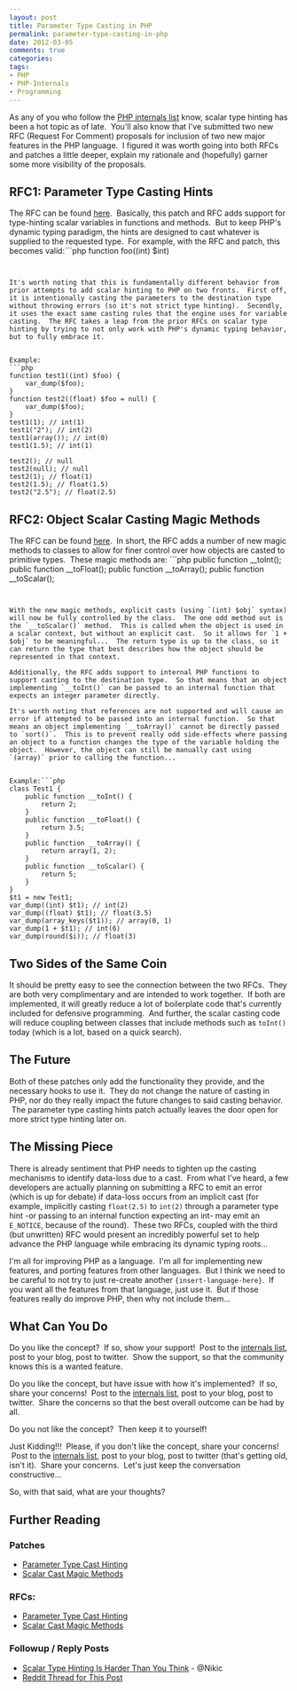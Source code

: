 ```yaml
---
layout: post
title: Parameter Type Casting in PHP
permalink: parameter-type-casting-in-php
date: 2012-03-05
comments: true
categories:
tags:
- PHP
- PHP-Internals
- Programming
---
```


As any of you who follow the [PHP internals list](http://news.php.net/php.internals) know, scalar type hinting has been a hot topic as of late.  You'll also know that I've submitted two new RFC (Request For Comment) proposals for inclusion of two new major features in the PHP language.  I figured it was worth going into both RFCs and patches a little deeper, explain my rationale and (hopefully) garner some more visibility of the proposals.
<!--more-->
## RFC1: Parameter Type Casting Hints



The RFC can be found [here](https://wiki.php.net/rfc/parameter_type_casting_hints).  Basically, this patch and RFC adds support for type-hinting scalar variables in functions and methods.  But to keep PHP's dynamic typing paradigm, the hints are designed to cast whatever is supplied to the requested type.  For example, with the RFC and patch, this becomes valid:```php
function foo((int) $int)

```


It's worth noting that this is fundamentally different behavior from prior attempts to add scalar hinting to PHP on two fronts.  First off, it is intentionally casting the parameters to the destination type without throwing errors (so it's not strict type hinting).  Secondly, it uses the exact same casting rules that the engine uses for variable casting.  The RFC takes a leap from the prior RFCs on scalar type hinting by trying to not only work with PHP's dynamic typing behavior, but to fully embrace it.


Example:
```php
function test1((int) $foo) {
    var_dump($foo);
}
function test2((float) $foo = null) {
    var_dump($foo);
}
test1(1); // int(1)
test1("2"); // int(2)
test1(array()); // int(0)
test1(1.5); // int(1)

test2(); // null
test2(null); // null
test2(1); // float(1)
test2(1.5); // float(1.5)
test2("2.5"); // float(2.5)

```

## RFC2: Object Scalar Casting Magic Methods



The RFC can be found [here](https://wiki.php.net/rfc/object_cast_to_types).  In short, the RFC adds a number of new magic methods to classes to allow for finer control over how objects are casted to primitive types.  These magic methods are: ```php
public function __toInt();
public function __toFloat();
public function __toArray();
public function __toScalar();

```


With the new magic methods, explicit casts (using `(int) $obj` syntax) will now be fully controlled by the class.  The one odd method out is the `__toScalar()` method.  This is called when the object is used in a scalar context, but without an explicit cast.  So it allows for `1 + $obj` to be meaningful...  The return type is up to the class, so it can return the type that best describes how the object should be represented in that context.

Additionally, the RFC adds support to internal PHP functions to support casting to the destination type.  So that means that an object implementing `__toInt()` can be passed to an internal function that expects an integer parameter directly.  

It's worth noting that references are not supported and will cause an error if attempted to be passed into an internal function.  So that means an object implementing `__toArray()` cannot be directly passed to `sort()`.  This is to prevent really odd side-effects where passing an object to a function changes the type of the variable holding the object.  However, the object can still be manually cast using `(array)` prior to calling the function...


Example:```php
class Test1 {
    public function __toInt() {
        return 2;
    }
    public function __toFloat() {
        return 3.5;
    }
    public function __toArray() {
        return array(1, 2);
    }
    public function __toScalar() {
        return 5;
    }
}
$t1 = new Test1;
var_dump((int) $t1); // int(2)
var_dump((float) $t1); // float(3.5)
var_dump(array_keys($t1)); // array(0, 1)
var_dump(1 + $t1); // int(6)
var_dump(round($i)); // float(3)

```

## Two Sides of the Same Coin



It should be pretty easy to see the connection between the two RFCs.  They are both very complimentary and are intended to work together.  If both are implemented, it will greatly reduce a lot of boilerplate code that's currently included for defensive programming.  And further, the scalar casting code will reduce coupling between classes that include methods such as `toInt()` today (which is a lot, based on a quick search).
## The Future



Both of these patches only add the functionality they provide, and the necessary hooks to use it.  They do not change the nature of casting in PHP, nor do they really impact the future changes to said casting behavior.  The parameter type casting hints patch actually leaves the door open for more strict type hinting later on.  
## The Missing Piece



There is already sentiment that PHP needs to tighten up the casting mechanisms to identify data-loss due to a cast.  From what I've heard, a few developers are actually planning on submitting a RFC to emit an error (which is up for debate) if data-loss occurs from an implicit cast (for example, implicitly casting `float(2.5)` to `int(2)` through a parameter type hint -or passing to an internal function expecting an int- may emit an `E_NOTICE`, because of the round).  These two RFCs, coupled with the third (but unwritten) RFC would present an incredibly powerful set to help advance the PHP language while embracing its dynamic typing roots...

I'm all for improving PHP as a language.  I'm all for implementing new features, and porting features from other languages.  But I think we need to be careful to not try to just re-create another `{insert-language-here}`.  If you want all the features from that language, just use it.  But if those features really do improve PHP, then why not include them...
## What Can You Do



Do you like the concept?  If so, show your support!  Post to the [internals list](http://php.net/mailing-lists.php), post to your blog, post to twitter.  Show the support, so that the community knows this is a wanted feature.

Do you like the concept, but have issue with how it's implemented?  If so, share your concerns!  Post to the [internals list](http://php.net/mailing-lists.php), post to your blog, post to twitter.  Share the concerns so that the best overall outcome can be had by all.

Do you not like the concept?  Then keep it to yourself!  

Just Kidding!!!  Please, if you don't like the concept, share your concerns!  Post to the [internals list](http://php.net/mailing-lists.php), post to your blog, post to twitter (that's getting old, isn't it).  Share your concerns.  Let's just keep the conversation constructive...

So, with that said, what are your thoughts?
## Further Reading

### Patches

 * [Parameter Type Cast Hinting](https://gist.github.com/1963999)
 * [Scalar Cast Magic Methods](https://gist.github.com/1966809)
### RFCs:

 * [Parameter Type Cast Hinting](https://wiki.php.net/rfc/parameter_type_casting_hints)
 * [Scalar Cast Magic Methods](https://wiki.php.net/rfc/object_cast_to_types)
### Followup / Reply Posts

 * [Scalar Type Hinting Is Harder Than You Think](http://nikic.github.com/2012/03/06/Scalar-type-hinting-is-harder-than-you-think.html) - @Nikic
 * [Reddit Thread for This Post](http://www.reddit.com/r/PHP/comments/qiniv/parameter_type_casting_in_php/)
